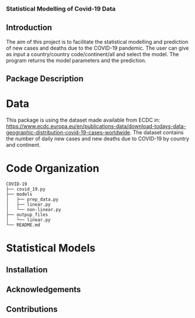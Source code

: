 ### Statistical Modelling of Covid-19 Data

## Introduction
The aim of this project is to facilitate the statistical modelling and prediction of new cases and deaths due to the COVID-19 pandemic.
The user can give as input a country/country code/continent/all and select the model. The program returns the model parameters and the prediction.  

## Package Description

# Data
This package is using the dataset made available from ECDC in:
https://www.ecdc.europa.eu/en/publications-data/download-todays-data-geographic-distribution-covid-19-cases-worldwide.
The dataset contains the number of daily new cases and new deaths due to COVID-19 by country and continent.
# Code Organization

```
COVID-19
├── covid_19.py
├── models
│   ├── prep_data.py
│   ├── linear.py
│   └── non-linear.py
├── outpup_files
│   └── linear.py
└── README.md
```


# Statistical Models


## Installation


## Acknowledgements

## Contributions
